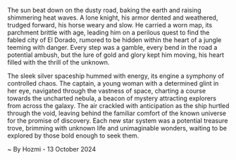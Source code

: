 
The sun beat down on the dusty road, baking the earth and raising shimmering heat waves. A lone knight, his armor dented and weathered, trudged forward, his horse weary and slow. He carried a worn map, its parchment brittle with age, leading him on a perilous quest to find the fabled city of El Dorado, rumored to be hidden within the heart of a jungle teeming with danger. Every step was a gamble, every bend in the road a potential ambush, but the lure of gold and glory kept him moving, his heart filled with the thrill of the unknown.

The sleek silver spaceship hummed with energy, its engine a symphony of controlled chaos. The captain, a young woman with a determined glint in her eye, navigated through the vastness of space, charting a course towards the uncharted nebula, a beacon of mystery attracting explorers from across the galaxy. The air crackled with anticipation as the ship hurtled through the void, leaving behind the familiar comfort of the known universe for the promise of discovery. Each new star system was a potential treasure trove, brimming with unknown life and unimaginable wonders, waiting to be explored by those bold enough to seek them. 

~ By Hozmi - 13 October 2024

